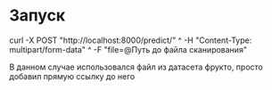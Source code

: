 # Запуск
curl -X POST "http://localhost:8000/predict/" ^
  -H "Content-Type: multipart/form-data" ^
  -F "file=@Путь до файла сканирования"

  В данном случае использовался файл из датасета фрукто, просто добавил прямую ссылку до него